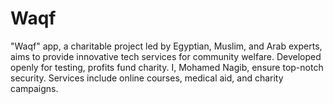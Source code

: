 # Waqf
"Waqf" app, a charitable project led by Egyptian, Muslim, and Arab experts, aims to provide innovative tech services for community welfare. Developed openly for testing, profits fund charity. I, Mohamed Nagib, ensure top-notch security. Services include online courses, medical aid, and charity campaigns.
